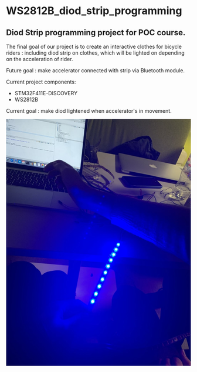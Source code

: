 # WS2812B_diod_strip_programming
<h2> Diod Strip programming project for POC course.</h2>

The final goal of our project is to create an interactive clothes for bicycle riders : including diod strip on clothes, which will be lighted on depending on the acceleration of rider.

Future goal : make accelerator connected with strip via Bluetooth module.

Current project components:
 - STM32F411E-DISCOVERY
 - WS2812B
 
Current goal : 
make diod lightened when accelerator's  in movement.


 ![Image](https://github.com/YulitaGap/WS2812B_diod_strip_programming/blob/master/media/photo_2019-12-24%206.02.30%20%D0%BF%D0%BF.jpeg)
